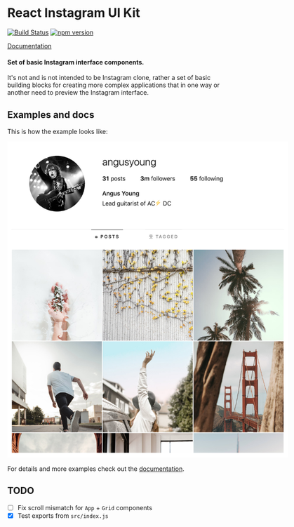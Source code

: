 # React Instagram UI Kit

[![Build Status](https://travis-ci.org/tfiechowski/react-instagram-ui-kit.svg?branch=master)](https://travis-ci.org/tfiechowski/react-instagram-ui-kit)
[![npm version](https://badge.fury.io/js/react-instagram-ui-kit.svg)](https://badge.fury.io/js/react-instagram-ui-kit)

[Documentation](https://tfiechowski.github.io/react-instagram-ui-kit/)

#### Set of basic Instagram interface components.

It's not and is not intended to be Instagram clone, rather a set of basic building blocks for creating more complex applications that in one way or another need to preview the Instagram interface.

## Examples and docs

This is how the example looks like:

<p align="center">
  <img src="docs/full_example.jpg" style="max-width: 640px;">
</p>

For details and more examples check out the [documentation](https://tfiechowski.github.io/react-instagram-ui-kit/).

## TODO

- [ ] Fix scroll mismatch for `App` + `Grid` components
- [x] Test exports from `src/index.js`
